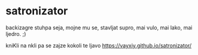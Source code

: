 # satronizator
backizagre stuhpa seja, mojne mu se, stavljat supro, mai vulo, mai lako, mai ljedro. ;)

kniKli na nkli pa se zajze kokoli te ljavo 
 https://vayxiy.github.io/satronizator/
